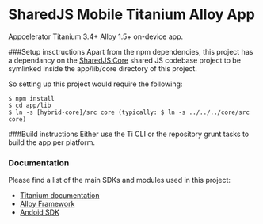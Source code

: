 # SharedJS Mobile Titanium Alloy App
Appcelerator Titanium 3.4+ Alloy 1.5+ on-device app.
	
###Setup insctructions
Apart from the npm dependencies, this project has a dependancy on the [SharedJS.Core](https://github.com/karaoak/SharedJS.Core) shared JS codebase project to be symlinked inside the app/lib/core directory of this project.

So setting up this project would require the following:

	$ npm install
	$ cd app/lib
	$ ln -s [hybrid-core]/src core (typically: $ ln -s ../../../core/src core)


###Build instructions
Either use the Ti CLI or the repository grunt tasks to build the app per platform.


### Documentation
Please find a list of the main SDKs and modules used in this project:

* [Titanium documentation](http://docs.appcelerator.com/titanium/latest/)
* [Alloy Framework](http://docs.appcelerator.com/titanium/latest/#!/guide/Alloy_Framework)
* [Andoid SDK](http://developer.android.com/sdk/index.html)






